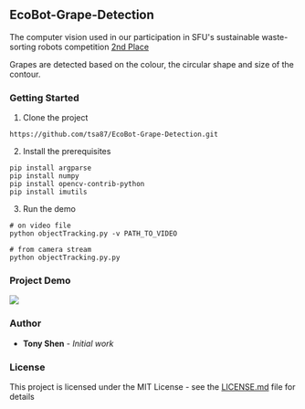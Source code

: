 ## EcoBot-Grape-Detection

The computer vision used in our participation in SFU's sustainable waste-sorting robots competition [2nd Place](http://www.sfu.ca/fas/news-and-outreach/years/2019/student-teams-battle-eco-bots-at-fas-competition.html)
   
Grapes are detected based on the colour, the circular shape and size of the contour. 


### Getting Started
1. Clone the project 
```
https://github.com/tsa87/EcoBot-Grape-Detection.git
```
2. Install the prerequisites
```
pip install argparse
pip install numpy
pip install opencv-contrib-python
pip install imutils
```
3. Run the demo
```
# on video file
python objectTracking.py -v PATH_TO_VIDEO
```
```
# from camera stream
python objectTracking.py.py
```

### Project Demo
![](https://media.giphy.com/media/WQCTg6mky4hwlubgjg/giphy.gif)

### Author

* **Tony Shen** - *Initial work* 

### License

This project is licensed under the MIT License - see the [LICENSE.md](LICENSE.md) file for details
